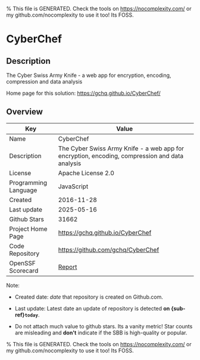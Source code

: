 
% This file is GENERATED. Check the tools on https://nocomplexity.com/ or my github.com/nocomplexity to use it too! Its FOSS. 

# CyberChef

## Description 

The Cyber Swiss Army Knife - a web app for encryption, encoding, compression and data analysis

Home page for this solution: https://gchq.github.io/CyberChef/ 

## Overview 

| Key | Value |
| --- | --- |
| Name | CyberChef |
| Description | The Cyber Swiss Army Knife - a web app for encryption, encoding, compression and data analysis |
| License | Apache License 2.0 |
| Programming Language | JavaScript |
| Created | 2016-11-28 |
| Last update | 2025-05-16 |
| Github Stars | 31662 |
| Project Home Page | https://gchq.github.io/CyberChef |
| Code Repository | https://github.com/gchq/CyberChef |
| OpenSSF Scorecard | [Report](https://securityscorecards.dev/viewer/?uri=github.com/gchq/CyberChef) |

Note:
 - Created date: *date* that repository is created on Github.com. 

- Last update: Latest date an update of repository is detected **on {sub-ref}`today`**. 

- Do not attach much value to github stars. Its a vanity metric! Star counts are misleading and 
**don't** indicate if the SBB is high-quality or popular.

% This file is GENERATED. Check the tools on https://nocomplexity.com/ or my github.com/nocomplexity to use it too! Its FOSS. 

